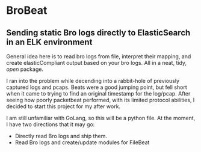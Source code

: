 # BroBeat
## Sending static Bro logs directly to ElasticSearch in an ELK environment

General idea here is to read bro logs from file, interpret their mapping, and create elasticCompliant output based on your bro logs. All in a neat, tidy, _open_ package.

I ran into the problem while decending into a rabbit-hole of previously captured logs and pcaps. Beats were a good jumping point, but fell short when it came to trying to find an original timestamp for the log/pcap. After seeing how poorly packetbeat performed, with its limited protocol abilities, I decided to start this project for my after work.

I am still unfamiliar with GoLang, so this will be a python file. At the moment, I have two directions that it may go:
* Directly read Bro logs and ship them.
* Read Bro logs and create/update modules for FileBeat
